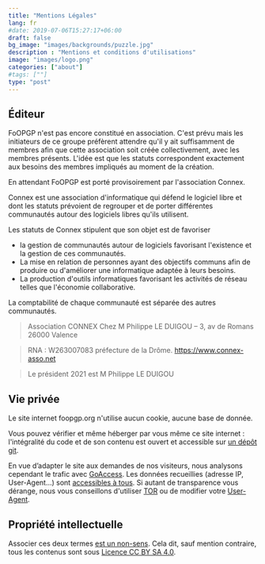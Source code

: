 ```yaml
---
title: "Mentions Légales"
lang: fr
#date: 2019-07-06T15:27:17+06:00
draft: false
bg_image: "images/backgrounds/puzzle.jpg"
description : "Mentions et conditions d'utilisations"
image: "images/logo.png"
categories: ["about"]
#tags: [""]
type: "post"
---
```


## Éditeur

FoOPGP n'est pas encore constitué en association. C'est prévu mais les initiateurs de ce groupe préfèrent attendre qu'il y ait suffisamment de membres afin que cette association soit créée collectivement, avec les membres présents. L'idée est que les statuts correspondent exactement aux besoins des membres impliqués au moment de la création.

En attendant FoOPGP est porté provisoirement par l'association Connex.

Connex est une association d'informatique qui défend le logiciel libre et dont les statuts prévoient de regrouper et de porter différentes communautés autour des logiciels libres qu'ils utilisent.

Les statuts de Connex stipulent que son objet est de favoriser
* la gestion de communautés autour de logiciels favorisant l'existence et la gestion de ces communautés.
* La mise en relation de personnes ayant des objectifs communs afin de produire ou d'améliorer une informatique adaptée à leurs besoins.
* La production d'outils informatiques favorisant les activités de réseau telles que l'économie collaborative.

La comptabilité de chaque communauté est séparée des autres communautés.


> Association CONNEX
> Chez M Philippe LE DUIGOU – 3, av de Romans 26000 Valence

> RNA : W263007083 préfecture de la Drôme.
> https://www.connex-asso.net

> Le président 2021 est M Philippe LE DUIGOU

## Vie privée

Le site internet foopgp.org n'utilise aucun cookie, aucune base de donnée.

Vous pouvez vérifier et même héberger par vous même ce site internet : l'intégralité du code et de son contenu est ouvert et accessible sur [un dépôt git](//github.com/foopgp/foopgp-hugowebsite).

En vue d’adapter le site aux demandes de nos visiteurs, nous analysons cependant le trafic avec [GoAccess](//goaccess.io/). Les
données recueillies (adresse IP, User-Agent…) sont [accessibles à tous](/goaccess/last.html). Si autant de transparence
vous dérange, nous vous conseillons d'utiliser [TOR](//fr.wikipedia.org/wiki/Tor_%28r%C3%A9seau%29) ou de modifier votre [User-Agent](//www.howtogeek.com/113439/how-to-change-your-browsers-user-agent-without-installing-any-extensions/).

## Propriété intellectuelle

Associer ces deux termes [est un non-sens](//www.april.org/utilisation-de-lexpression-propriete-intellectuelle-richard-stallman-albert-jacquard). Cela dit, sauf mention contraire, tous les contenus sont sous [Licence CC BY SA 4.0](//creativecommons.org/licenses/by-sa/4.0/deed.fr).

